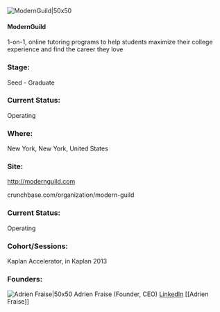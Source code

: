 

![ModernGuild|50x50](https://apimg.techstars.com/connect/images/image_files/5361/3348/a6e7/4b70/e600/0001/original/Modern_Guild.jpg)

#### ModernGuild
1-on-1, online tutoring programs to help students maximize their college experience and find the career they love

### Stage: 
Seed - Graduate 

### Current Status: 
Operating

### Where:
New York, New York, United States

### Site:
http://modernguild.com



crunchbase.com/organization/modern-guild

### Current Status: 
Operating

### Cohort/Sessions: 
Kaplan Accelerator, in Kaplan 2013

### Founders: 

![Adrien Fraise|50x50](https://s3.amazonaws.com/photos.angel.co/users/129264-medium_jpg?1349560129) Adrien Fraise (Founder, CEO) [LinkedIn](https://linkedin.com/in/adrien-fraise-946a633) [[Adrien Fraise]]


